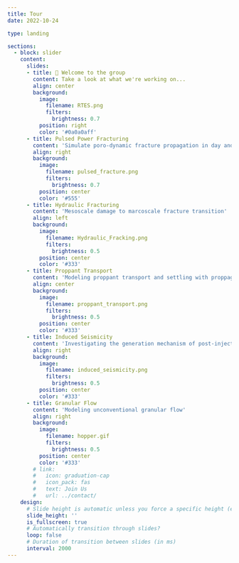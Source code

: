 ```yaml
---
title: Tour
date: 2022-10-24

type: landing

sections:
  - block: slider
    content:
      slides:
      - title: 👋 Welcome to the group
        content: Take a look at what we're working on...
        align: center
        background:
          image:
            filename: RTES.png
            filters:
              brightness: 0.7
          position: right
          color: '#0a0a0aff'
      - title: Pulsed Power Fracturing
        content: 'Simulate poro-dynamic fracture propagation in day and saturated rock!'
        align: right
        background:
          image:
            filename: pulsed_fracture.png
            filters:
              brightness: 0.7
          position: center
          color: '#555'
      - title: Hydraulic Fracturing
        content: 'Mesoscale damage to marcoscale fracture transition'
        align: left
        background:
          image:
            filename: Hydraulic_Fracking.png
            filters:
              brightness: 0.5
          position: center
          color: '#333'
      - title: Proppant Transport
        content: 'Modeling proppant transport and settling with proppagting fractures'
        align: center
        background:
          image:
            filename: proppant_transport.png
            filters:
              brightness: 0.5
          position: center
          color: '#333'
      - title: Induced Seismicity
        content: 'Investigating the generation mechanism of post-injection induced seismicity'
        align: right
        background:
          image:
            filename: induced_seismicity.png
            filters:
              brightness: 0.5
          position: center
          color: '#333' 
      - title: Granular Flow
        content: 'Modeling unconventional granular flow'
        align: right
        background:
          image:
            filename: hopper.gif
            filters:
              brightness: 0.5
          position: center
          color: '#333'        
        # link:
        #   icon: graduation-cap
        #   icon_pack: fas
        #   text: Join Us
        #   url: ../contact/
    design:
      # Slide height is automatic unless you force a specific height (e.g. '400px')
      slide_height: ''
      is_fullscreen: true
      # Automatically transition through slides?
      loop: false
      # Duration of transition between slides (in ms)
      interval: 2000
---
```

